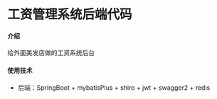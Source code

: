 # 工资管理系统后端代码

#### 介绍
给外面美发店做的工资系统后台

#### 使用技术
* 后端：SpringBoot + mybatisPlus + shiro + jwt + swagger2 + redis


